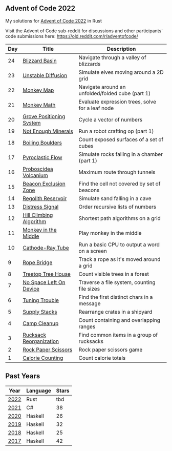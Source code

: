 ## Advent of Code 2022

My solutions for [Advent of Code 2022](http://adventofcode.com/2022) in Rust

Visit the Advent of Code sub-reddit for discussions and other participants' code submissions here: https://old.reddit.com/r/adventofcode/

| Day | Title                                                 | Description                                      |
| --- | ----------------------------------------------------- | ------------------------------------------------ |
| 24  | [Blizzard Basin](./days/day_24/src/main.rs)           | Navigate through a valley of blizzards           |
| 23  | [Unstable Diffusion](./days/day_23/src/main.rs)       | Simulate elves moving around a 2D grid           |
| 22  | [Monkey Map](./days/day_22/src/main.rs)               | Navigate around an unfolded/folded cube (part 1) |
| 21  | [Monkey Math](./days/day_21/src/main.rs)              | Evaluate expression trees, solve for a leaf node |
| 20  | [Grove Positioning System](./days/day_20/src/main.rs) | Cycle a vector of numbers                        |
| 19  | [Not Enough Minerals](./days/day_19/src/main.rs)      | Run a robot crafting op (part 1)                 |
| 18  | [Boiling Boulders](./days/day_18/src/main.rs)         | Count exposed surfaces of a set of cubes         |
| 17  | [Pyroclastic Flow](./days/day_17/src/main.rs)         | Simulate rocks falling in a chamber (part 1)     |
| 16  | [Proboscidea Volcanium](./days/day_16/src/main.rs)    | Maximum route through tunnels                    |
| 15  | [Beacon Exclusion Zone](./days/day_15/src/main.rs)    | Find the cell not covered by set of beacons      |
| 14  | [Regolith Reservoir](./days/day_14/src/main.rs)       | Simulate sand falling in a cave                  |
| 13  | [Distress Signal](./days/day_13/src/main.rs)          | Order recursive lists of numbers                 |
| 12  | [Hill Climbing Algorithm](./days/day_12/src/main.rs)  | Shortest path algorithms on a grid               |
| 11  | [Monkey in the Middle](./days/day_11/src/main.rs)     | Play monkey in the middle                        |
| 10  | [Cathode-Ray Tube](./days/day_10/src/main.rs)         | Run a basic CPU to output a word on a screen     |
| 9   | [Rope Bridge](./days/day_09/src/main.rs)              | Track a rope as it's moved around a grid         |
| 8   | [Treetop Tree House](./days/day_08/src/main.rs)       | Count visible trees in a forest                  |
| 7   | [No Space Left On Device](./days/day_07/src/main.rs)  | Traverse a file system, counting file sizes      |
| 6   | [Tuning Trouble](./days/day_06/src/main.rs)           | Find the first distinct chars in a message       |
| 5   | [Supply Stacks](./days/day_05/src/main.rs)            | Rearrange crates in a shipyard                   |
| 4   | [Camp Cleanup](./days/day_04/src/main.rs)             | Count containing and overlapping ranges          |
| 3   | [Rucksack Reorganization](./days/day_03/src/main.rs)  | Find common items in a group of rucksacks        |
| 2   | [Rock Paper Scissors](./days/day_02/src/main.rs)      | Rock paper scissors game                         |
| 1   | [Calorie Counting](./days/day_01/src/main.rs)         | Count calorie totals                             |

## Past Years

| Year                                              | Language | Stars |
| ------------------------------------------------- | -------- | ----- |
| [2022](https://github.com/jasonincanada/aoc-2022) | Rust     | tbd   |
| [2021](https://github.com/jasonincanada/aoc-2021) | C#       | 38    |
| [2020](https://github.com/jasonincanada/aoc-2020) | Haskell  | 26    |
| [2019](https://github.com/jasonincanada/aoc-2019) | Haskell  | 32    |
| [2018](https://github.com/jasonincanada/aoc-2018) | Haskell  | 25    |
| [2017](https://github.com/jasonincanada/aoc-2017) | Haskell  | 42    |
